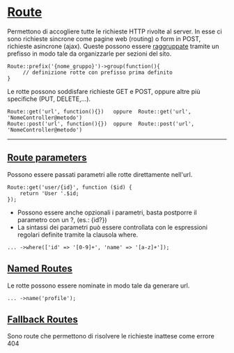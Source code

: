 # [Route](https://laravel.com/docs/5.7/routing)
Permettono di accogliere tutte le richieste HTTP rivolte al server. In esse ci sono richieste sincrone come pagine web (routing) o form in POST, richieste asincrone (ajax).
Queste possono essere [raggruppate](https://laravel.com/docs/5.7/routing#route-groups) tramite un prefisso in modo tale da organizzarle per sezioni del sito.

    Route::prefix('{nome_gruppo}')->group(function(){
         // definizione rotte con prefisso prima definito
    }
Le rotte possono soddisfare richieste GET e POST, oppure altre più specifiche (PUT, DELETE,...).

    Route::get('url', function(){})   oppure  Route::get('url', 'NomeController@metodo')
    Route::post('url', function(){})  oppure  Route::post('url', 'NomeController@metodo')
---
## [Route parameters](https://laravel.com/docs/5.7/routing#route-parameters)
Possono essere passati parametri alle rotte direttamente nell'url.

    Route::get('user/{id}', function ($id) {
        return 'User '.$id;
    });

- Possono essere anche opzionali i parametri, basta postporre il parametro con un ?, (es.: {id?})
- La sintassi dei parametri può essere controllata con le espressioni regolari definite tramite la clausola where.
```
... ->where(['id' => '[0-9]+', 'name' => '[a-z]+']);
```

## [Named Routes](https://laravel.com/docs/5.7/routing#named-routes)
Le rotte possono essere nominate in modo tale da generare url.

    ... ->name('profile');

## [Fallback Routes](https://laravel.com/docs/5.7/routing#fallback-routes)
Sono route che permettono di risolvere le richieste inattese come errore 404

